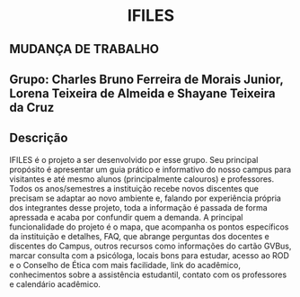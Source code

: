 <h1 align="center">
    <p> IFILES </p>
</h1>

## MUDANÇA DE TRABALHO

  
## Grupo: Charles Bruno Ferreira de Morais Junior, Lorena Teixeira de Almeida e Shayane Teixeira da Cruz
  
  ## Descrição 
   IFILES é o projeto a ser desenvolvido por esse grupo. Seu principal propósito é apresentar um guia prático 
   e informativo do nosso campus para visitantes e até mesmo alunos (principalmente calouros) e professores. 
   Todos os anos/semestres a instituição recebe novos discentes que precisam se adaptar ao novo ambiente e, 
   falando por experiência própria dos integrantes desse projeto, toda a informação é passada de forma apressada 
   e acaba por confundir quem a demanda. A principal funcionalidade do projeto é o mapa, que acompanha os pontos 
   específicos  da instituição e detalhes, FAQ, que abrange perguntas dos docentes e discentes do Campus, outros 
   recursos como informações  do cartão GVBus, marcar consulta com a psicóloga, locais bons para estudar, acesso 
   ao ROD e o Conselho de Ética com mais facilidade, link do acadêmico, conhecimentos sobre a assistência estudantil, 
   contato com os professores e calendário acadêmico. 
    
  <!-- ## Tecnologias -->
<!-- - [HTML]()
- [CSS]()
- [JavaScript]()
- [SQLite]()
- [PHP]()
- [Node.js]() -->

  <!-- ## Layout -->
  
  <!-- ## Licença --> 

